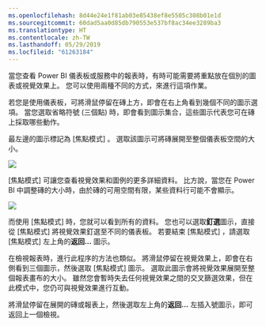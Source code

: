 ```yaml
---
ms.openlocfilehash: 8d44e24e1f81ab03e85438ef8e5505c308b01e1d
ms.sourcegitcommit: 60dad5aa0d85db790553e537bf8ac34ee3289ba3
ms.translationtype: HT
ms.contentlocale: zh-TW
ms.lasthandoff: 05/29/2019
ms.locfileid: "61263184"
---
```

當您查看 Power BI 儀表板或服務中的報表時，有時可能需要將重點放在個別的圖表或視覺效果上。 您可以使用兩種不同的方式，來進行這項作業。

若您是使用儀表板，可將滑鼠停留在磚上方，即會在右上角看到幾個不同的圖示選項。 當您選取省略符號 (三個點) 時，即會看到圖示集合，這些圖示代表您可在磚上採取哪些動作。

最左邊的圖示標記為 [焦點模式]  。 選取該圖示可將磚展開至整個儀表板空間的大小。

![](media/4-4b-display-visuals-tiles-fullscreen/4-4b_1.png)

[焦點模式]  可讓您查看視覺效果和圖例的更多詳細資料。 比方說，當您在 Power BI 中調整磚的大小時，由於磚的可用空間有限，某些資料行可能不會顯示。

![](media/4-4b-display-visuals-tiles-fullscreen/4-4b_2.png)

而使用 [焦點模式]  時，您就可以看到所有的資料。 您也可以選取**釘選**圖示，直接從 [焦點模式] 將視覺效果釘選至不同的儀表板。 若要結束 [焦點模式]  ，請選取 [焦點模式]  左上角的**返回...** 圖示。

在檢視報表時，進行此程序的方法也類似。 將滑鼠停留在視覺效果上，即會在右側看到三個圖示，然後選取 [焦點模式]  圖示。 選取此圖示會將視覺效果展開至整個報表畫布的大小。 雖然您會暫時失去任何視覺效果之間的交叉篩選效果，但在此模式中，您仍可與視覺效果進行互動。

將滑鼠停留在展開的磚或報表上，然後選取左上角的**返回...** 左插入號圖示，即可返回上一個檢視。

